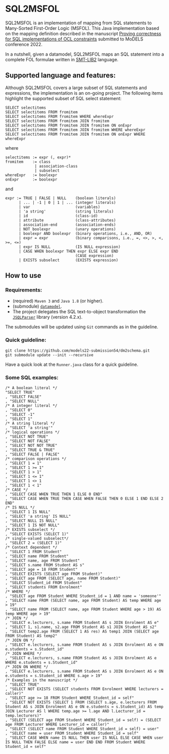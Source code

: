 # SQL2MSFOL
SQL2MSFOL is an implementation of mapping from SQL statements to Many-Sorted First-Order Logic (MSFOL). This Java implementation based on the mapping definition described in the manuscript [Proving correctness for SQL implementations of OCL constraints]() submitted to MoDELS conference 2022.

In a nutshell, given a datamodel, SQL2MSFOL maps an SQL statement into a complete FOL formulae written in [SMT-LIB2](https://smtlib.cs.uiowa.edu/papers/smt-lib-reference-v2.6-r2021-05-12.pdf) language.

## Supported language and features:

Although SQL2MSFOL covers a large subset of SQL statements and expressions, 
the implementation is an on-going project. 
The following items highlight the supported subset of SQL select statement:
```
SELECT selectitems
SELECT selectitems FROM fromitem
SELECT selectitems FROM fromitem WHERE whereExpr
SELECT selectitems FROM fromitem JOIN fromitem
SELECT selectitems FROM fromitem JOIN fromitem ON onExpr
SELECT selectitems FROM fromitem JOIN fromitem WHERE whereExpr
SELECT selectitems FROM fromitem JOIN fromitem ON onExpr WHERE whereExpr
```
where
```
selectitems := expr (, expr)*
fromitem    := class 
             | association-class 
             | subselect
whereExpr   := boolexpr
onExpr      := boolexpr
```
and
```
expr := TRUE | FALSE | NULL    (boolean literals)
      | ... | -1 | 0 | 1 | ... (integer literals)
      | var                    (variables)
      | 'a string'             (string literals)
      | id                     (class-id)
      | attribute              (class-attributes)
      | association-end        (association-ends)
      | NOT boolexpr           (unary operations)
      | boolexpr AND boolexpr  (binary operations, i.e., AND, OR)
      | expr = expr            (binary comparisons, i.e., =, <>, >, <, >=, <=)
      | expr IS NULL           (IS NULL expression)
      | CASE WHEN boolexpr THEN expr ELSE expr END
                               (CASE expression)
      | EXISTS subselect       (EXISTS expression)
```

## How to use

### Requirements:
- (required) `Maven 3` and `Java 1.8` (or higher).
- (submodule) [`datamodel`](https://github.com/models22-submission54/dm2schema).
- The project delegates the SQL text-to-object transformation the [`JSQLParser`](https://github.com/JSQLParser/JSqlParser) library (version 4.2.x).

The submodules will be updated using `Git` commands as in the guideline.

### Quick guideline:
```
git clone https://github.com/models22-submission54/dm2schema.git
git submodule update --init --recursive
```

Have a quick look at the `Runner.java` class for a quick guideline.

### Some SQL examples:
```
/* A boolean literal */
"SELECT TRUE"
, "SELECT FALSE"
, "SELECT NULL"
/* A integer literal */
, "SELECT 0"
, "SELECT -1"
, "SELECT 1"
/* A string literal */
, "SELECT 'a string'"
/* logical operations */
, "SELECT NOT TRUE"
, "SELECT NOT FALSE"
, "SELECT NOT NOT TRUE"
, "SELECT TRUE & TRUE"
, "SELECT FALSE | FALSE"
/* comparison operations */
, "SELECT 1 = 1"
, "SELECT 1 >= 1"
, "SELECT 1 > 1"
, "SELECT 1 <= 1"
, "SELECT 1 <> 1
, "SELECT 1 < 1"
/* CASE */
, "SELECT CASE WHEN TRUE THEN 1 ELSE 0 END"
, "SELECT CASE WHEN TRUE THEN CASE WHEN FALSE THEN 0 ELSE 1 END ELSE 2 END"
/* IS NULL */
, "SELECT 1 IS NULL"
, "SELECT 'a string' IS NULL"
, "SELECT NULL IS NULL"
, "SELECT 1 IS NOT NULL"
/* EXISTS subselect */
, "SELECT EXISTS (SELECT 1)"
/* single-valued subselect*/
, "SELECT 2 = (SELECT 1)"
/* Context dependent */
, "SELECT 1 FROM Student"
, "SELECT name FROM Student"
, "SELECT name, age FROM Student"
, "SELECT s.name FROM Student AS s"
, "SELECT age = 18 FROM Student"
, "SELECT EXISTS (SELECT age FROM Student)"
, "SELECT age FROM (SELECT age, name FROM Student)"
, "SELECT Student_id FROM Student"
, "SELECT students FROM Enrolment"
/* WHERE */
, "SELECT age FROM Student WHERE Student_id = 1 AND name = 'someone'"
, "SELECT name FROM (SELECT name, age FROM Student) AS temp WHERE age > 19"
, "SELECT name FROM (SELECT name, age FROM Student WHERE age > 19) AS temp WHERE age > 19"
/* JOIN */
, "SELECT e.lecturers, s.name FROM Student AS s JOIN Enrolment AS e"
, "SELECT 1, s1.name, s2.age FROM Student AS s1 JOIN Student AS s2"
, "SELECT temp2.age FROM (SELECT 1 AS res) AS temp1 JOIN (SELECT age FROM Student) AS temp2"
/* JOIN ON */
, "SELECT e.lecturers, s.name FROM Student AS s JOIN Enrolment AS e ON e.students = s.Student_id"
/* JOIN WHERE */
, "SELECT e.lecturers, s.name FROM Student AS s JOIN Enrolment AS e WHERE e.students = s.Student_id"
/* JOIN ON WHERE */
, "SELECT e.lecturers, s.name FROM Student AS s JOIN Enrolment AS e ON e.students = s.Student_id WHERE s.age > 19"
/* Examples in the manuscript */
, "SELECT TRUE"
, "SELECT NOT EXISTS (SELECT students FROM Enrolment WHERE lecturers = caller)"
, "SELECT age >= 18 FROM Student WHERE Student_id = self"
, "SELECT NOT EXISTS (SELECT 1 FROM (SELECT s.age, e.lecturers FROM Student AS s JOIN Enrolment AS e ON e.students = s.Student_id) AS temp JOIN Lecturer AS l WHERE temp.age >= l.age AND l.Lecturer_id = temp.lecturers)"
, "SELECT (SELECT age FROM Student WHERE Student_id = self) = (SELECT age FROM Lecturer WHERE Lecturer_id = caller)"
, "SELECT (SELECT name FROM Student WHERE Student_id = self) = user"
, "SELECT name = user FROM Student WHERE Student_id = self"
, "SELECT CASE WHEN name IS NULL THEN user IS NULL ELSE CASE WHEN user IS NULL THEN FALSE ELSE name = user END END FROM Student WHERE Student_id = self"
```
